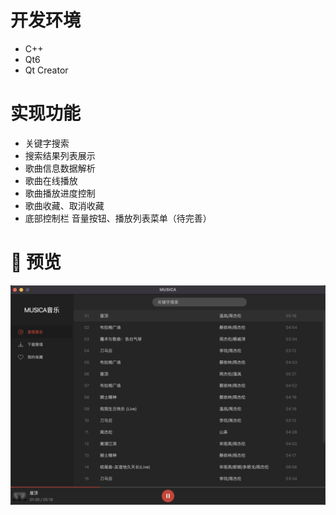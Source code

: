 # 开发环境
- C++
- Qt6
- Qt Creator

# 实现功能
- 关键字搜索
- 搜索结果列表展示
- 歌曲信息数据解析
- 歌曲在线播放
- 歌曲播放进度控制
- 歌曲收藏、取消收藏
- 底部控制栏 音量按钮、播放列表菜单（待完善）

# :camera_flash: 预览
<img src="arts/screenshot1.png" width="600">
